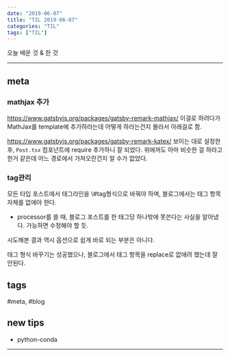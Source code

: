 ```yaml
---
date: "2019-06-07"
title: "TIL 2019-06-07"
categories: "TIL"
tags: ["TIL"]
---
```


오늘 배운 것 & 한 것

----------

## meta

### mathjax 추가

<https://www.gatsbyjs.org/packages/gatsby-remark-mathjax/>
이걸로 하려다가 MathJax를 template에 추가하라는데 어떻게 하라는건지 몰라서 아래걸로 함.

<https://www.gatsbyjs.org/packages/gatsby-remark-katex/>
보이는 대로 설정한 후, `Post.tsx` 컴포넌트에 require 추가하니 잘 되었다. 위에꺼도 아마 비슷한 걸 하라고 한거 같은데 어느 경로에서 가져오란건지 알 수가 없었다.

### tag관리

모든 타입 포스트에서 태그라인을 \\#tag형식으로 바꿔야 하며, 블로그에서는 태그 항목 자체를 없애야 한다.

- processor를 쓸 때, 블로그 포스트를 한 태그당 하나밖에 못쓴다는 사실을 알아냈다. 가능하면 수정해야 할 듯.

시도해본 결과 역시 옵션으로 쉽게 바로 되는 부분은 아니다.

태그 형식 바꾸기는 성공했으나, 블로그에서 태그 항목을 replace로 없애려 했는데 잘 안된다.

## tags

\#meta, #blog

## new tips

- python-conda

<!---->



----------
